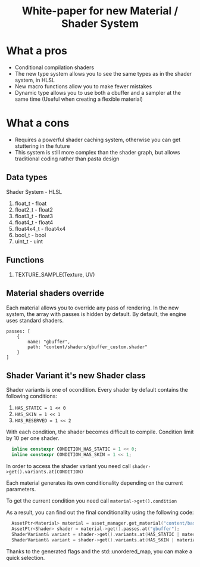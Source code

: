# <p align="center"> White-paper for new Material / Shader System </p>

# What a pros
+ Conditional compilation shaders
+ The new type system allows you to see the same types as in the shader system, in HLSL
+ New macro functions allow you to make fewer mistakes
+ Dynamic type allows you to use both a cbuffer and a sampler at the same time (Useful when creating a flexible material)

# What a cons
- Requires a powerful shader caching system, otherwise you can get stuttering in the future
- This system is still more complex than the shader graph, but allows traditional coding rather than pasta design

## Data types
  Shader System - HLSL
  1. float_t - float
  2. float2_t - float2
  3. float3_t - float3
  4. float4_t - float4
  5. float4x4_t - float4x4
  6. bool_t - bool
  7. uint_t - uint

## Functions
  1. TEXTURE_SAMPLE(Texture, UV)

## Material shaders override
Each material allows you to override any pass of rendering. 
In the new system, the array with passes is hidden by default. By default, the engine uses standard shaders.

```mat
passes: [
    {
        name: "gbuffer",
        path: "content/shaders/gbuffer_custom.shader"
    }
]
```

## Shader Variant it's new Shader class
Shader variants is one of ocondition. Every shader by default contains the following conditions:
  1. ```HAS_STATIC = 1 << 0```
  2. ```HAS_SKIN = 1 << 1```
  3. ```HAS_RESERVED = 1 << 2```

With each condition, the shader becomes difficult to compile. Condition limit by 10 per one shader.
```c++
  inline constexpr CONDITION_HAS_STATIC = 1 << 0;
  inline constexpr CONDITION_HAS_SKIN = 1 << 1;
```
In order to access the shader variant you need call ```shader->get().variants.at(CONDITION)```

Each material generates its own conditionality depending on the current parameters.

To get the current condition you need call ```material->get().condition```

As a result, you can find out the final conditionality using the following code:
```c++
  AssetPtr<Material> material = asset_manager.get_material("content/base.mat");
  AssetPtr<Shader> shader = material->get().passes.at("gbuffer");
  ShaderVariant& variant = shader->get().variants.at(HAS_STATIC | material->get().condition); // For static
  ShaderVariant& variant = shader->get().variants.at(HAS_SKIN | material->get().condition); // For skin
```
Thanks to the generated flags and the std::unordered_map, you can make a quick selection.
